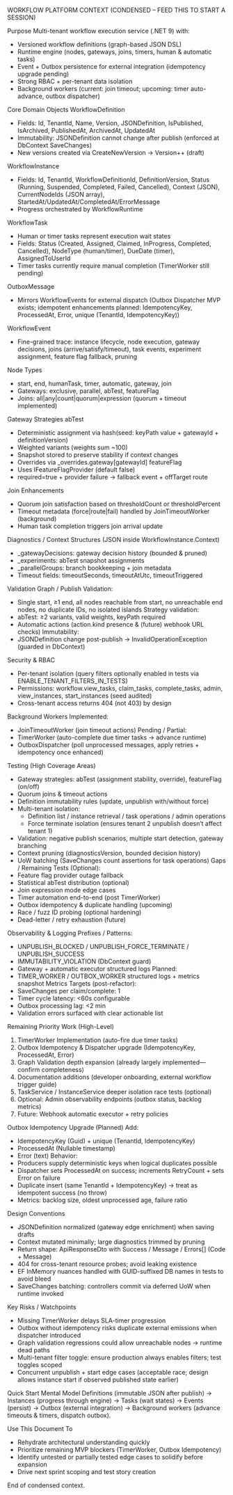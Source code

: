 WORKFLOW PLATFORM CONTEXT (CONDENSED – FEED THIS TO START A SESSION)

Purpose
Multi-tenant workflow execution service (.NET 9) with:
- Versioned workflow definitions (graph-based JSON DSL)
- Runtime engine (nodes, gateways, joins, timers, human & automatic tasks)
- Event + Outbox persistence for external integration (idempotency upgrade pending)
- Strong RBAC + per-tenant data isolation
- Background workers (current: join timeout; upcoming: timer auto-advance, outbox dispatcher)

Core Domain Objects
WorkflowDefinition
- Fields: Id, TenantId, Name, Version, JSONDefinition, IsPublished, IsArchived, PublishedAt, ArchivedAt, UpdatedAt
- Immutability: JSONDefinition cannot change after publish (enforced at DbContext SaveChanges)
- New versions created via CreateNewVersion → Version++ (draft)

WorkflowInstance
- Fields: Id, TenantId, WorkflowDefinitionId, DefinitionVersion, Status (Running, Suspended, Completed, Failed, Cancelled), Context (JSON), CurrentNodeIds (JSON array), StartedAt/UpdatedAt/CompletedAt/ErrorMessage
- Progress orchestrated by WorkflowRuntime

WorkflowTask
- Human or timer tasks represent execution wait states
- Fields: Status (Created, Assigned, Claimed, InProgress, Completed, Cancelled), NodeType (human/timer), DueDate (timer), AssignedToUserId
- Timer tasks currently require manual completion (TimerWorker still pending)

OutboxMessage
- Mirrors WorkflowEvents for external dispatch (Outbox Dispatcher MVP exists; idempotent enhancements planned: IdempotencyKey, ProcessedAt, Error, unique (TenantId, IdempotencyKey))

WorkflowEvent
- Fine-grained trace: instance lifecycle, node execution, gateway decisions, joins (arrive/satisfy/timeout), task events, experiment assignment, feature flag fallback, pruning

Node Types
- start, end, humanTask, timer, automatic, gateway, join
- Gateways: exclusive, parallel, abTest, featureFlag
- Joins: all|any|count|quorum|expression (quorum + timeout implemented)

Gateway Strategies
abTest
- Deterministic assignment via hash(seed: keyPath value + gatewayId + definitionVersion)
- Weighted variants (weights sum ~100)
- Snapshot stored to preserve stability if context changes
- Overrides via _overrides.gateway[gatewayId]
featureFlag
- Uses IFeatureFlagProvider (default false)
- required=true + provider failure → fallback event + offTarget route

Join Enhancements
- Quorum join satisfaction based on thresholdCount or thresholdPercent
- Timeout metadata (force|route|fail) handled by JoinTimeoutWorker (background)
- Human task completion triggers join arrival update

Diagnostics / Context Structures (JSON inside WorkflowInstance.Context)
- _gatewayDecisions: gateway decision history (bounded & pruned)
- _experiments: abTest snapshot assignments
- _parallelGroups: branch bookkeeping + join metadata
- Timeout fields: timeoutSeconds, timeoutAtUtc, timeoutTriggered

Validation
Graph / Publish Validation:
- Single start, ≥1 end, all nodes reachable from start, no unreachable end nodes, no duplicate IDs, no isolated islands
Strategy validation:
- abTest: ≥2 variants, valid weights, keyPath required
- Automatic actions (action.kind presence & (future) webhook URL checks)
Immutability:
- JSONDefinition change post-publish → InvalidOperationException (guarded in DbContext)

Security & RBAC
- Per-tenant isolation (query filters optionally enabled in tests via ENABLE_TENANT_FILTERS_IN_TESTS)
- Permissions: workflow.view_tasks, claim_tasks, complete_tasks, admin, view_instances, start_instances (seed audited)
- Cross-tenant access returns 404 (not 403) by design

Background Workers
Implemented:
- JoinTimeoutWorker (join timeout actions)
Pending / Partial:
- TimerWorker (auto-complete due timer tasks → advance runtime)
- OutboxDispatcher (poll unprocessed messages, apply retries + idempotency once enhanced)

Testing (High Coverage Areas)
- Gateway strategies: abTest (assignment stability, override), featureFlag (on/off)
- Quorum joins & timeout actions
- Definition immutability rules (update, unpublish with/without force)
- Multi-tenant isolation:
  * Definition list / instance retrieval / task operations / admin operations
  * Force terminate isolation (ensures tenant 2 unpublish doesn’t affect tenant 1)
- Validation: negative publish scenarios, multiple start detection, gateway branching
- Context pruning (diagnosticsVersion, bounded decision history)
- UoW batching (SaveChanges count assertions for task operations)
Gaps / Remaining Tests (Optional):
- Feature flag provider outage fallback
- Statistical abTest distribution (optional)
- Join expression mode edge cases
- Timer automation end-to-end (post TimerWorker)
- Outbox idempotency & duplicate handling (upcoming)
- Race / fuzz ID probing (optional hardening)
- Dead-letter / retry exhaustion (future)

Observability & Logging
Prefixes / Patterns:
- UNPUBLISH_BLOCKED / UNPUBLISH_FORCE_TERMINATE / UNPUBLISH_SUCCESS
- IMMUTABILITY_VIOLATION (DbContext guard)
- Gateway + automatic executor structured logs
Planned:
- TIMER_WORKER / OUTBOX_WORKER structured logs + metrics snapshot
Metrics Targets (post-refactor):
- SaveChanges per claim/complete: 1
- Timer cycle latency: <60s configurable
- Outbox processing lag: <2 min
- Validation errors surfaced with clear actionable list

Remaining Priority Work (High-Level)
1. TimerWorker Implementation (auto-fire due timer tasks)
2. Outbox Idempotency & Dispatcher upgrade (IdempotencyKey, ProcessedAt, Error)
3. Graph Validation depth expansion (already largely implemented—confirm completeness)
4. Documentation additions (developer onboarding, external workflow trigger guide)
5. TaskService / InstanceService deeper isolation race tests (optional)
6. Optional: Admin observability endpoints (outbox status, backlog metrics)
7. Future: Webhook automatic executor + retry policies

Outbox Idempotency Upgrade (Planned)
Add:
- IdempotencyKey (Guid) + unique (TenantId, IdempotencyKey)
- ProcessedAt (Nullable timestamp)
- Error (text)
Behavior:
- Producers supply deterministic keys when logical duplicates possible
- Dispatcher sets ProcessedAt on success; increments RetryCount + sets Error on failure
- Duplicate insert (same TenantId + IdempotencyKey) → treat as idempotent success (no throw)
- Metrics: backlog size, oldest unprocessed age, failure ratio

Design Conventions
- JSONDefinition normalized (gateway edge enrichment) when saving drafts
- Context mutated minimally; large diagnostics trimmed by pruning
- Return shape: ApiResponseDto<T> with Success / Message / Errors[] (Code + Message)
- 404 for cross-tenant resource probes; avoid leaking existence
- EF InMemory nuances handled with GUID-suffixed DB names in tests to avoid bleed
- SaveChanges batching: controllers commit via deferred UoW when runtime invoked

Key Risks / Watchpoints
- Missing TimerWorker delays SLA-timer progression
- Outbox without idempotency risks duplicate external emissions when dispatcher introduced
- Graph validation regressions could allow unreachable nodes → runtime dead paths
- Multi-tenant filter toggle: ensure production always enables filters; test toggles scoped
- Concurrent unpublish + start edge cases (acceptable race; design allows instance start if observed published state earlier)

Quick Start Mental Model
Definitions (immutable JSON after publish) → Instances (progress through engine) → Tasks (wait states) → Events (persist) → Outbox (external integration) → Background workers (advance timeouts & timers, dispatch outbox).

Use This Document To
- Rehydrate architectural understanding quickly
- Prioritize remaining MVP blockers (TimerWorker, Outbox Idempotency)
- Identify untested or partially tested edge cases to solidify before expansion
- Drive next sprint scoping and test story creation

End of condensed context.
